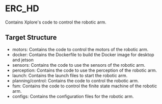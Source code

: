 # ERC_HD

Contains Xplore's code to control the robotic arm.

## Target Structure

- motors: Contains the code to control the motors of the robotic arm.
- docker: Contains the Dockerfile to build the Docker image for desktop and jetson
- sensors: Contains the code to use the sensors of the robotic arm.
- perception: Contains the code to use the perception of the robotic arm.
- launch: Contains the launch files to start the robotic arm.
- planning/control: Contains the code to control the robotic arm.
- fsm: Contains the code to control the finite state machine of the robotic arm.
- configs: Contains the configuration files for the robotic arm.
